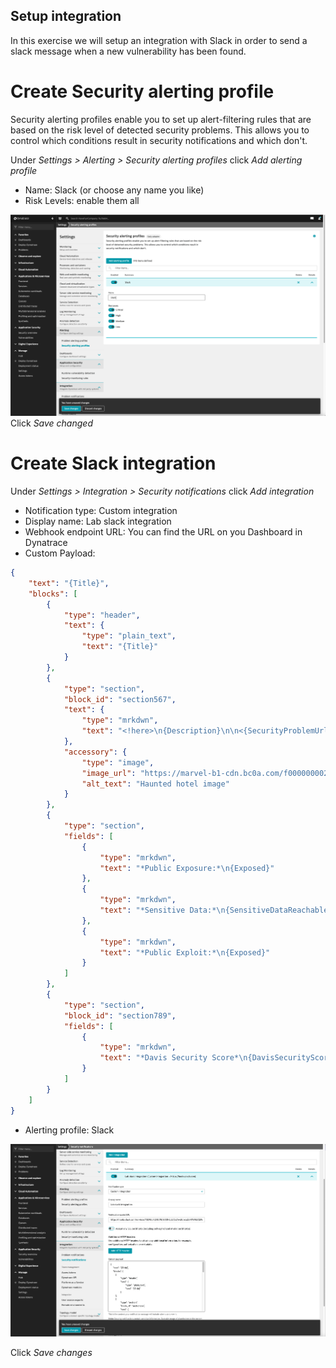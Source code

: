 ## Setup integration
In this exercise we will setup an integration with Slack in order to send a slack message when a new vulnerability has been found. 

# Create Security alerting profile
Security alerting profiles enable you to set up alert-filtering rules that are based on the risk level of detected security problems. This allows you to control which conditions result in security notifications and which don't.

Under *Settings > Alerting > Security alerting profiles* click *Add alerting profile*
- Name: Slack (or choose any name you like)
- Risk Levels: enable them all

![Alerting profile](../../assets/images/4-1-alerting-profile.png)
Click *Save changed*

# Create Slack integration

Under *Settings > Integration > Security notifications* click *Add integration*

- Notification type: Custom integration
- Display name: Lab slack integration
- Webhook endpoint URL: You can find the URL on you Dashboard in Dynatrace
- Custom Payload: 
``` json
{
    "text": "{Title}",
    "blocks": [
    	{
    		"type": "header",
    		"text": {
    			"type": "plain_text",
    			"text": "{Title}"
    		}
    	},
    	{
    		"type": "section",
    		"block_id": "section567",
    		"text": {
    			"type": "mrkdwn",
    			"text": "<!here>\n{Description}\n\n<{SecurityProblemUrl}|{SecurityProblemId}>"
    		},
    		"accessory": {
    			"type": "image",
    			"image_url": "https://marvel-b1-cdn.bc0a.com/f00000000236551/dt-cdn.net/wp-content/uploads/2021/11/11103_RC_Blog_AppSec_800x450_FINAL-2-300x169.jpg",
    			"alt_text": "Haunted hotel image"
    		}
    	},
        {
			"type": "section",
			"fields": [
				{
					"type": "mrkdwn",
					"text": "*Public Exposure:*\n{Exposed}"
				},
				{
					"type": "mrkdwn",
					"text": "*Sensitive Data:*\n{SensitiveDataReachable}"
				},
				{
					"type": "mrkdwn",
					"text": "*Public Exploit:*\n{Exposed}"
				}
			]
		},
    	{
    		"type": "section",
    		"block_id": "section789",
    		"fields": [
    			{
    				"type": "mrkdwn",
    				"text": "*Davis Security Score*\n{DavisSecurityScore}"
    			}
    		]
    	}
    ]
}
```

- Alerting profile: Slack

![Notifications](../../assets/images/4-2-notifications.png)

Click *Save changes*
